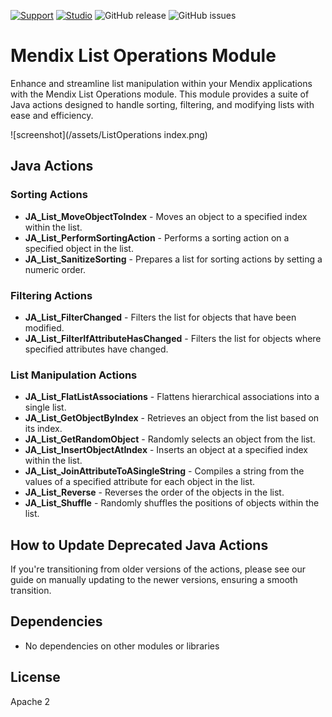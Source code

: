 [![Support](https://img.shields.io/badge/Support-Community%20(no%20active%20support)-orange.svg)](https://docs.mendix.com/appstore/overview/#432-community-supplied-content)
[![Studio](https://img.shields.io/badge/Studio%20version-8.18.1%2B-blue.svg)](https://marketplace.mendix.com/link/studiopro/)
![GitHub release](https://img.shields.io/github/release/mendixlabs/mendix-list-operations-module)
![GitHub issues](https://img.shields.io/github/issues/mendixlabs/mendix-list-operations-module)

# Mendix List Operations Module

Enhance and streamline list manipulation within your Mendix applications with the Mendix List Operations module. This module provides a suite of Java actions designed to handle sorting, filtering, and modifying lists with ease and efficiency.

![screenshot](/assets/ListOperations index.png)

## Java Actions

### Sorting Actions

- **JA_List_MoveObjectToIndex** - Moves an object to a specified index within the list.
- **JA_List_PerformSortingAction** - Performs a sorting action on a specified object in the list.
- **JA_List_SanitizeSorting** - Prepares a list for sorting actions by setting a numeric order.

### Filtering Actions

- **JA_List_FilterChanged** - Filters the list for objects that have been modified.
- **JA_List_FilterIfAttributeHasChanged** - Filters the list for objects where specified attributes have changed.

### List Manipulation Actions

- **JA_List_FlatListAssociations** - Flattens hierarchical associations into a single list.
- **JA_List_GetObjectByIndex** - Retrieves an object from the list based on its index.
- **JA_List_GetRandomObject** - Randomly selects an object from the list.
- **JA_List_InsertObjectAtIndex** - Inserts an object at a specified index within the list.
- **JA_List_JoinAttributeToASingleString** - Compiles a string from the values of a specified attribute for each object in the list.
- **JA_List_Reverse** - Reverses the order of the objects in the list.
- **JA_List_Shuffle** - Randomly shuffles the positions of objects within the list.


## How to Update Deprecated Java Actions

If you're transitioning from older versions of the actions, please see our guide on manually updating to the newer versions, ensuring a smooth transition.

## Dependencies

- No dependencies on other modules or libraries

## License

Apache 2
